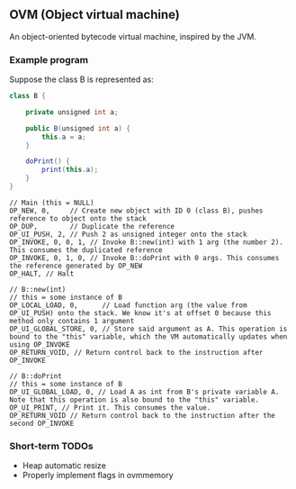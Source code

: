 ## OVM (Object virtual machine)
An object-oriented bytecode virtual machine, inspired by the JVM.

### Example program
Suppose the class B is represented as:
```java
class B {

    private unsigned int a;

    public B(unsigned int a) {
        this.a = a;
    }

    doPrint() {
        print(this.a);
    }
}
```


```
// Main (this = NULL)
OP_NEW, 0,     // Create new object with ID 0 (class B), pushes reference to object onto the stack
OP_DUP,        // Duplicate the reference
OP_UI_PUSH, 2, // Push 2 as unsigned integer onto the stack
OP_INVOKE, 0, 0, 1, // Invoke B::new(int) with 1 arg (the number 2). This consumes the duplicated reference
OP_INVOKE, 0, 1, 0, // Invoke B::doPrint with 0 args. This consumes the reference generated by OP_NEW
OP_HALT, // Halt

// B::new(int)
// this = some instance of B
OP_LOCAL_LOAD, 0,      // Load function arg (the value from OP_UI_PUSH) onto the stack. We know it's at offset 0 because this method only contains 1 argument
OP_UI_GLOBAL_STORE, 0, // Store said argument as A. This operation is bound to the "this" variable, which the VM automatically updates when using OP_INVOKE
OP_RETURN_VOID, // Return control back to the instruction after OP_INVOKE

// B::doPrint
// this = some instance of B
OP_UI_GLOBAL_LOAD, 0, // Load A as int from B's private variable A. Note that this operation is also bound to the "this" variable.
OP_UI_PRINT, // Print it. This consumes the value.
OP_RETURN_VOID // Return control back to the instruction after the second OP_INVOKE
```


### Short-term TODOs

- Heap automatic resize
- Properly implement flags in ovmmemory